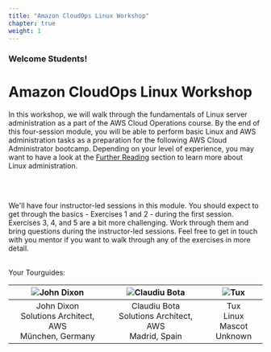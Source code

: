 ```yaml
---
title: "Amazon CloudOps Linux Workshop"
chapter: true
weight: 1
---
```


### Welcome Students!

# Amazon CloudOps Linux Workshop

In this workshop, we will walk through the fundamentals of Linux server administration as a part of the AWS Cloud Operations course.
By the end of this four-session module, you will be able to perform basic Linux and AWS administration tasks as a preparation for the
following AWS Cloud Administrator bootcamp. Depending on your level of experience, you may want to have a look at the [Further Reading](/further_reading.html)
section to learn more about Linux administration.<p>&nbsp;<p>
<br>
We'll have four instructor-led sessions in this module. You should expect to get through the basics - Exercises 1 and 2 - 
during the first session. Exercises 3, 4, and 5 are a bit more challenging. Work through them and 
bring questions during the instructor-led sessions. Feel free to get in touch with you mentor if you want to
walk through any of the exercises in more detail.

<br>
Your Tourguides:

| ![John Dixon](/images/dixonaws.png?height=250px&classes=shadow,border) | ![Claudiu Bota](/images/claubota.png?height=250px&classes=shadow,border) | ![Tux](/images/TuxBadge.png?height=250px&classes=shadow,border) |
| ------ | ------ | ------ |
| <center>John Dixon<br>Solutions Architect, AWS<br>München, Germany</center> | <center>Claudiu Bota<br>Solutions Architect, AWS<br>Madrid, Spain</center>|<center>Tux<br>Linux Mascot<br>Unknown</center> |
